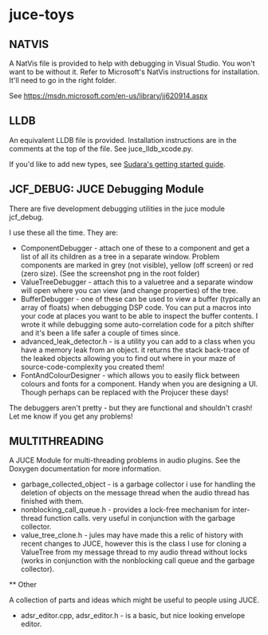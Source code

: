 juce-toys
=========

## NATVIS

A NatVis file is provided to help with debugging in Visual Studio.  You won't
want to be without it.  Refer to Microsoft's NatVis instructions for
installation.  It'll need to go in the right folder. 

See https://msdn.microsoft.com/en-us/library/jj620914.aspx

## LLDB

An equivalent LLDB file is provided.  Installation instructions are in the
comments at the top of the file.  See juce_lldb_xcode.py.

If you'd like to add new types, see [Sudara's getting started guide](https://melatonin.dev/blog/how-to-create-lldb-type-summaries-and-synthetic-children-for-your-custom-types/).

## JCF_DEBUG: JUCE Debugging Module

There are five development debugging utilities in the juce module jcf_debug.

I use these all the time.  They are: 
- ComponentDebugger - attach one of these to a component and get a list of all
  its children as a tree in a separate window.  Problem components are marked
  in grey (not visible), yellow (off screen) or red (zero size). (See the
  screenshot png in the root folder)
- ValueTreeDebugger - attach this to a valuetree and a separate window will
  open where you can view (and change properties) of the tree. 
- BufferDebugger - one of these can be used to view a buffer (typically an
  array of floats) when debugging DSP code.  You can put a macros into your
  code at places you want to be able to inspect the buffer contents.  I wrote
  it while debugging some auto-correlation code for a pitch shifter and it's
  been a life safer a couple of times since. 
- advanced_leak_detector.h - is a utility you can add to a class when you have
  a memory leak from an object.  it returns the stack back-trace of the leaked
  objects allowing you to find out where in your maze of source-code-complexity
  you created them!
- FontAndColourDesigner - which allows you to easily flick between colours and
  fonts for a component.  Handy when you are designing a UI.  Though perhaps
  can be replaced with the Projucer these days!

The debuggers aren't pretty - but they are functional and shouldn't crash!  Let
me know if you get any problems!  

## MULTITHREADING 

A JUCE Module for multi-threading problems in audio plugins.  See the Doxygen
documentation for more information. 
- garbage_collected_object - is a garbage collector i use for handling the
  deletion of objects on the message thread when the audio thread has finished
  with them. 
- nonblocking_call_queue.h - provides a lock-free mechanism for inter-thread
  function calls.  very useful in conjunction with the garbage collector.
- value_tree_clone.h - jules may have made this a relic of history with recent
  changes to JUCE, however this is the class I use for cloning a ValueTree from
  my message thread to my audio thread without locks (works in conjunction with
  the nonblocking call queue and the garbage collector). 


** Other

A collection of parts and ideas which might be useful to people using JUCE. 

- adsr_editor.cpp, adsr_editor.h - is a basic, but nice looking envelope
  editor. 
